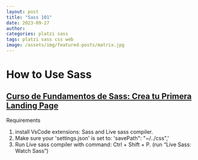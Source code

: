 ```yaml
---
layout: post
title: "Sass 101"
date: 2023-09-27
author:
categories: platzi sass
tags: platzi sass css web
image: /assets/img/featured-posts/matrix.jpg
---
```


# How to Use Sass

## [Curso de Fundamentos de Sass: Crea tu Primera Landing Page](https://platzi.com/cursos/sass/)

Requirements

1. install VsCode extensions: Sass and Live sass compiler.
2. Make sure your 'settings.json' is set to: 'savePath": "~/../css",'
3. Run Live sass compiler with command: Ctrl + Shift + P. (run “Live Sass: Watch Sass”)
